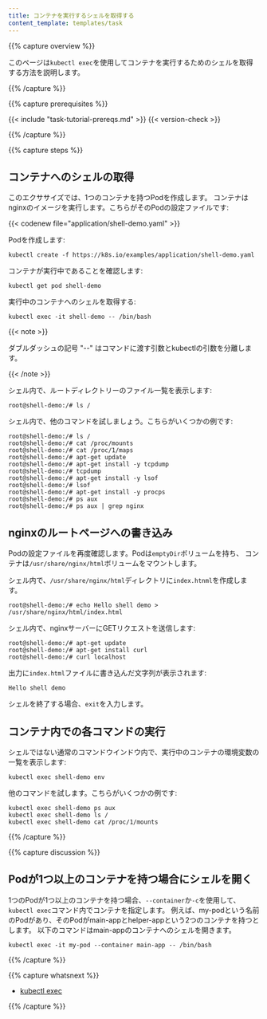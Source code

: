 ```yaml
---
title: コンテナを実行するシェルを取得する
content_template: templates/task
---
```


{{% capture overview %}}


このページは`kubectl exec`を使用してコンテナを実行するためのシェルを取得する方法を説明します。

{{% /capture %}}


{{% capture prerequisites %}}

{{< include "task-tutorial-prereqs.md" >}} {{< version-check >}}

{{% /capture %}}


{{% capture steps %}}

## コンテナへのシェルの取得

このエクササイズでは、1つのコンテナを持つPodを作成します。
コンテナはnginxのイメージを実行します。こちらがそのPodの設定ファイルです:

{{< codenew file="application/shell-demo.yaml" >}}

Podを作成します:

```shell
kubectl create -f https://k8s.io/examples/application/shell-demo.yaml
```

コンテナが実行中であることを確認します:

```shell
kubectl get pod shell-demo
```

実行中のコンテナへのシェルを取得する:

```shell
kubectl exec -it shell-demo -- /bin/bash
```
{{< note >}}

ダブルダッシュの記号 "--" はコマンドに渡す引数とkubectlの引数を分離します。

{{< /note >}}

シェル内で、ルートディレクトリーのファイル一覧を表示します:

```shell
root@shell-demo:/# ls /
```

シェル内で、他のコマンドを試しましょう。こちらがいくつかの例です:

```shell
root@shell-demo:/# ls /
root@shell-demo:/# cat /proc/mounts
root@shell-demo:/# cat /proc/1/maps
root@shell-demo:/# apt-get update
root@shell-demo:/# apt-get install -y tcpdump
root@shell-demo:/# tcpdump
root@shell-demo:/# apt-get install -y lsof
root@shell-demo:/# lsof
root@shell-demo:/# apt-get install -y procps
root@shell-demo:/# ps aux
root@shell-demo:/# ps aux | grep nginx
```

## nginxのルートページへの書き込み

Podの設定ファイルを再度確認します。Podは`emptyDir`ボリュームを持ち、
コンテナは`/usr/share/nginx/html`ボリュームをマウントします。

シェル内で、`/usr/share/nginx/html`ディレクトリに`index.htnml`を作成します。

```shell
root@shell-demo:/# echo Hello shell demo > /usr/share/nginx/html/index.html
```

シェル内で、nginxサーバーにGETリクエストを送信します:

```shell
root@shell-demo:/# apt-get update
root@shell-demo:/# apt-get install curl
root@shell-demo:/# curl localhost
```

出力に`index.html`ファイルに書き込んだ文字列が表示されます:

```shell
Hello shell demo
```

シェルを終了する場合、`exit`を入力します。

## コンテナ内での各コマンドの実行

シェルではない通常のコマンドウインドウ内で、実行中のコンテナの環境変数の一覧を表示します:

```shell
kubectl exec shell-demo env
```

他のコマンドを試します。こちらがいくつかの例です:

```shell
kubectl exec shell-demo ps aux
kubectl exec shell-demo ls /
kubectl exec shell-demo cat /proc/1/mounts
```

{{% /capture %}}

{{% capture discussion %}}

## Podが1つ以上のコンテナを持つ場合にシェルを開く

1つのPodが1つ以上のコンテナを持つ場合、`--container`か`-c`を使用して、`kubectl exec`コマンド内でコンテナを指定します。
例えば、my-podという名前のPodがあり、そのPodがmain-appとhelper-appという2つのコンテナを持つとします。
以下のコマンドはmain-appのコンテナへのシェルを開きます。

```shell
kubectl exec -it my-pod --container main-app -- /bin/bash
```

{{% /capture %}}


{{% capture whatsnext %}}

* [kubectl exec](/docs/reference/generated/kubectl/kubectl-commands/#exec)

{{% /capture %}}



